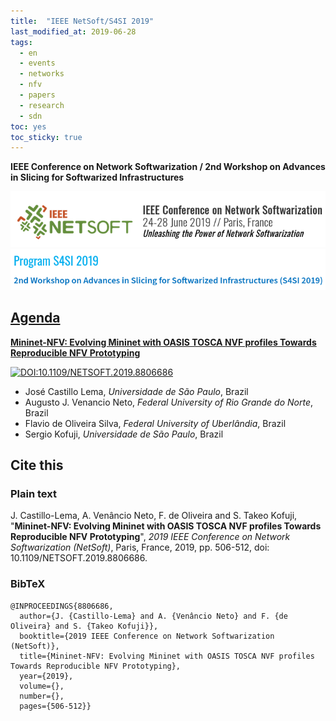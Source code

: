 ```yaml
---
title:  "IEEE NetSoft/S4SI 2019"
last_modified_at: 2019-06-28
tags:
  - en
  - events
  - networks
  - nfv
  - papers
  - research
  - sdn
toc: yes
toc_sticky: true
---
```


**IEEE Conference on Network Softwarization / 2nd Workshop on Advances in Slicing for Softwarized Infrastructures**

[![](/assets/images/posts/2019-06-28-netsoft19/1.png)](https://netsoft2019.ieee-netsoft.org/)
[![](/assets/images/posts/2019-06-28-netsoft19/2.png)](https://netsoft2019.ieee-netsoft.org/s4si2019/)

## [Agenda](https://intrig.dca.fee.unicamp.br/s4si2019/agenda.html)

[**Mininet-NFV: Evolving Mininet with OASIS TOSCA NVF profiles Towards Reproducible NFV Prototyping**](https://ieeexplore.ieee.org/document/8806686)

[![DOI:10.1109/NETSOFT.2019.8806686](https://zenodo.org/badge/DOI/10.1109/NETSOFT.2019.8806686.svg)](https://doi.org/10.1109/NETSOFT.2019.8806686)

 - José Castillo Lema, *Universidade de São Paulo*, Brazil
 - Augusto J. Venancio Neto, *Federal University of Rio Grande do Norte*, Brazil
 - Flavio de Oliveira Silva, *Federal University of Uberlândia*, Brazil
 - Sergio Kofuji, *Universidade de São Paulo*, Brazil

## Cite this

### Plain text
J. Castillo-Lema, A. Venâncio Neto, F. de Oliveira and S. Takeo Kofuji, "**Mininet-NFV: Evolving Mininet with OASIS TOSCA NVF profiles Towards Reproducible NFV Prototyping**", *2019 IEEE Conference on Network Softwarization (NetSoft)*, Paris, France, 2019, pp. 506-512, doi: 10.1109/NETSOFT.2019.8806686.

### BibTeX
```
@INPROCEEDINGS{8806686,
  author={J. {Castillo-Lema} and A. {Venâncio Neto} and F. {de Oliveira} and S. {Takeo Kofuji}},
  booktitle={2019 IEEE Conference on Network Softwarization (NetSoft)},
  title={Mininet-NFV: Evolving Mininet with OASIS TOSCA NVF profiles Towards Reproducible NFV Prototyping},
  year={2019},
  volume={},
  number={},
  pages={506-512}}
```
